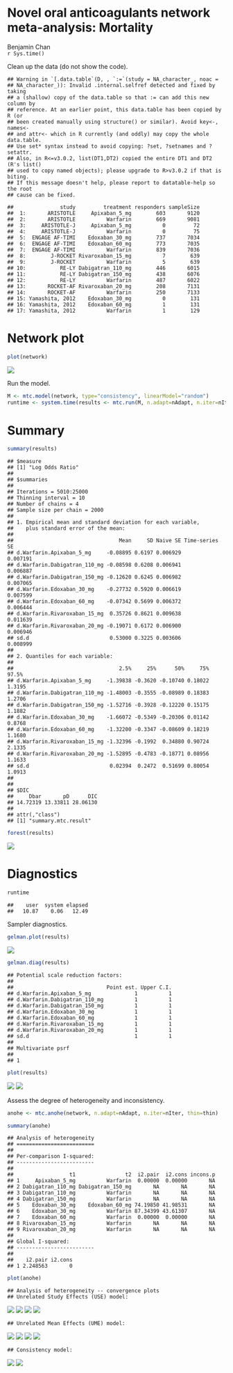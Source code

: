 # Novel oral anticoagulants network meta-analysis: Mortality
Benjamin Chan  
`r Sys.time()`  


Clean up the data (do not show the code).


```
## Warning in `[.data.table`(D, , `:=`(study = NA_character_, noac =
## NA_character_)): Invalid .internal.selfref detected and fixed by taking
## a (shallow) copy of the data.table so that := can add this new column by
## reference. At an earlier point, this data.table has been copied by R (or
## been created manually using structure() or similar). Avoid key<-, names<-
## and attr<- which in R currently (and oddly) may copy the whole data.table.
## Use set* syntax instead to avoid copying: ?set, ?setnames and ?setattr.
## Also, in R<=v3.0.2, list(DT1,DT2) copied the entire DT1 and DT2 (R's list()
## used to copy named objects); please upgrade to R>v3.0.2 if that is biting.
## If this message doesn't help, please report to datatable-help so the root
## cause can be fixed.
```

```
##               study         treatment responders sampleSize
##  1:       ARISTOTLE     Apixaban_5_mg        603       9120
##  2:       ARISTOTLE          Warfarin        669       9081
##  3:     ARISTOTLE-J     Apixaban_5_mg          0         72
##  4:     ARISTOTLE-J          Warfarin          0         75
##  5:  ENGAGE AF-TIMI    Edoxaban_30_mg        737       7034
##  6:  ENGAGE AF-TIMI    Edoxaban_60_mg        773       7035
##  7:  ENGAGE AF-TIMI          Warfarin        839       7036
##  8:        J-ROCKET Rivaroxaban_15_mg          7        639
##  9:        J-ROCKET          Warfarin          5        639
## 10:           RE-LY Dabigatran_110_mg        446       6015
## 11:           RE-LY Dabigatran_150_mg        438       6076
## 12:           RE-LY          Warfarin        487       6022
## 13:       ROCKET-AF Rivaroxaban_20_mg        208       7131
## 14:       ROCKET-AF          Warfarin        250       7133
## 15: Yamashita, 2012    Edoxaban_30_mg          0        131
## 16: Yamashita, 2012    Edoxaban_60_mg          1        131
## 17: Yamashita, 2012          Warfarin          1        129
```

# Network plot


```r
plot(network)
```

![](mtcMortality_files/figure-html/mortalityNetwork-1.png) 

Run the model.


```r
M <- mtc.model(network, type="consistency", linearModel="random")
runtime <- system.time(results <- mtc.run(M, n.adapt=nAdapt, n.iter=nIter, thin=thin))
```

# Summary


```r
summary(results)
```

```
## $measure
## [1] "Log Odds Ratio"
## 
## $summaries
## 
## Iterations = 5010:25000
## Thinning interval = 10 
## Number of chains = 4 
## Sample size per chain = 2000 
## 
## 1. Empirical mean and standard deviation for each variable,
##    plus standard error of the mean:
## 
##                                  Mean     SD Naive SE Time-series SE
## d.Warfarin.Apixaban_5_mg     -0.08895 0.6197 0.006929       0.007191
## d.Warfarin.Dabigatran_110_mg -0.08598 0.6208 0.006941       0.006887
## d.Warfarin.Dabigatran_150_mg -0.12620 0.6245 0.006982       0.007065
## d.Warfarin.Edoxaban_30_mg    -0.27732 0.5920 0.006619       0.007599
## d.Warfarin.Edoxaban_60_mg    -0.07342 0.5699 0.006372       0.006444
## d.Warfarin.Rivaroxaban_15_mg  0.35726 0.8621 0.009638       0.011639
## d.Warfarin.Rivaroxaban_20_mg -0.19071 0.6172 0.006900       0.006946
## sd.d                          0.53000 0.3225 0.003606       0.008999
## 
## 2. Quantiles for each variable:
## 
##                                  2.5%     25%      50%     75%  97.5%
## d.Warfarin.Apixaban_5_mg     -1.39838 -0.3620 -0.10740 0.18022 1.3195
## d.Warfarin.Dabigatran_110_mg -1.48003 -0.3555 -0.08989 0.18383 1.2706
## d.Warfarin.Dabigatran_150_mg -1.52716 -0.3928 -0.12220 0.15175 1.1882
## d.Warfarin.Edoxaban_30_mg    -1.66072 -0.5349 -0.20306 0.01142 0.8768
## d.Warfarin.Edoxaban_60_mg    -1.32200 -0.3347 -0.08609 0.18219 1.1680
## d.Warfarin.Rivaroxaban_15_mg -1.32396 -0.1992  0.34880 0.90724 2.1335
## d.Warfarin.Rivaroxaban_20_mg -1.52895 -0.4783 -0.18771 0.08956 1.1633
## sd.d                          0.02394  0.2472  0.51699 0.80054 1.0913
## 
## 
## $DIC
##     Dbar       pD      DIC 
## 14.72319 13.33811 28.06130 
## 
## attr(,"class")
## [1] "summary.mtc.result"
```

```r
forest(results)
```

![](mtcMortality_files/figure-html/mortalityForest-1.png) 

# Diagnostics


```r
runtime
```

```
##    user  system elapsed 
##   10.87    0.06   12.49
```

Sampler diagnostics.


```r
gelman.plot(results)
```

![](mtcMortality_files/figure-html/mortalityGelman-1.png) 

```r
gelman.diag(results)
```

```
## Potential scale reduction factors:
## 
##                              Point est. Upper C.I.
## d.Warfarin.Apixaban_5_mg              1          1
## d.Warfarin.Dabigatran_110_mg          1          1
## d.Warfarin.Dabigatran_150_mg          1          1
## d.Warfarin.Edoxaban_30_mg             1          1
## d.Warfarin.Edoxaban_60_mg             1          1
## d.Warfarin.Rivaroxaban_15_mg          1          1
## d.Warfarin.Rivaroxaban_20_mg          1          1
## sd.d                                  1          1
## 
## Multivariate psrf
## 
## 1
```


```r
plot(results)
```

![](mtcMortality_files/figure-html/mortalityTrace-1.png) ![](mtcMortality_files/figure-html/mortalityTrace-2.png) 

Assess the degree of heterogeneity and inconsistency.


```r
anohe <- mtc.anohe(network, n.adapt=nAdapt, n.iter=nIter, thin=thin)
```


```r
summary(anohe)
```

```
## Analysis of heterogeneity
## =========================
## 
## Per-comparison I-squared:
## -------------------------
## 
##                  t1                t2  i2.pair  i2.cons incons.p
## 1     Apixaban_5_mg          Warfarin  0.00000  0.00000       NA
## 2 Dabigatran_110_mg Dabigatran_150_mg       NA       NA       NA
## 3 Dabigatran_110_mg          Warfarin       NA       NA       NA
## 4 Dabigatran_150_mg          Warfarin       NA       NA       NA
## 5    Edoxaban_30_mg    Edoxaban_60_mg 74.19850 41.98531       NA
## 6    Edoxaban_30_mg          Warfarin 87.34399 43.61307       NA
## 7    Edoxaban_60_mg          Warfarin  0.00000  0.00000       NA
## 8 Rivaroxaban_15_mg          Warfarin       NA       NA       NA
## 9 Rivaroxaban_20_mg          Warfarin       NA       NA       NA
## 
## Global I-squared:
## -------------------------
## 
##    i2.pair i2.cons
## 1 2.248563       0
```

```r
plot(anohe)
```

```
## Analysis of heterogeneity -- convergence plots
## Unrelated Study Effects (USE) model:
```

![](mtcMortality_files/figure-html/mortalityAnohe-1.png) ![](mtcMortality_files/figure-html/mortalityAnohe-2.png) ![](mtcMortality_files/figure-html/mortalityAnohe-3.png) ![](mtcMortality_files/figure-html/mortalityAnohe-4.png) 

```
## Unrelated Mean Effects (UME) model:
```

![](mtcMortality_files/figure-html/mortalityAnohe-5.png) ![](mtcMortality_files/figure-html/mortalityAnohe-6.png) ![](mtcMortality_files/figure-html/mortalityAnohe-7.png) ![](mtcMortality_files/figure-html/mortalityAnohe-8.png) 

```
## Consistency model:
```

![](mtcMortality_files/figure-html/mortalityAnohe-9.png) ![](mtcMortality_files/figure-html/mortalityAnohe-10.png) 
